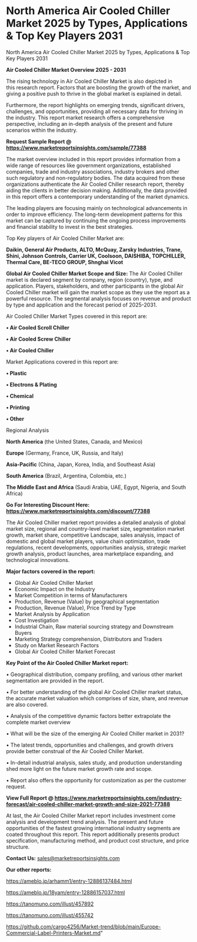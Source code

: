 # North America Air Cooled Chiller Market 2025 by Types, Applications & Top Key Players 2031
 North America Air Cooled Chiller Market 2025 by Types, Applications & Top Key Players 2031

<Strong> Air Cooled Chiller Market Overview 2025 - 2031</strong>

The rising technology in Air Cooled Chiller Market is also depicted in this research report. Factors that are boosting the growth of the market, and giving a positive push to thrive in the global market is explained in detail.

Furthermore, the report highlights on emerging trends, significant drivers, challenges, and opportunities, providing all necessary data for thriving in the industry. This report market research offers a comprehensive perspective, including an in-depth analysis of the present and future scenarios within the industry.

<strong>Request Sample Report @ <a href=https://www.marketreportsinsights.com/sample/77388>https://www.marketreportsinsights.com/sample/77388</a></strong>

The market overview included in this report provides information from a wide range of resources like government organizations, established companies, trade and industry associations, industry brokers and other such regulatory and non-regulatory bodies. The data acquired from these organizations authenticate the Air Cooled Chiller research report, thereby aiding the clients in better decision making. Additionally, the data provided in this report offers a contemporary understanding of the market dynamics.

The leading players are focusing mainly on technological advancements in order to improve efficiency. The long-term development patterns for this market can be captured by continuing the ongoing process improvements and financial stability to invest in the best strategies.

Top Key players of Air Cooled Chiller Market are:

<strong>Daikin, General Air Products, ALTO, McQuay, Zarsky Industries, Trane, Shini, Johnson Controls, Carrier UK, Coolsoon, DAISHIBA, TOPCHILLER, Thermal Care, BE-TECO GROUP, Shnghai Vicot</strong>

<strong><b>Global Air Cooled Chiller Market Scope and Size:</b></strong>
The Air Cooled Chiller market is declared segment by company, region (country), type, and application. Players, stakeholders, and other participants in the global Air Cooled Chiller market will gain the market scope as they use the report as a powerful resource. The segmental analysis focuses on revenue and product by type and application and the forecast period of 2025-2031.

Air Cooled Chiller Market Types covered in this report are:

<strong>• Air Cooled Scroll Chiller

• Air Cooled Screw Chiller

• Air Cooled Chiller</strong>

Market Applications covered in this report are:

<strong>• Plastic

• Electrons & Plating

• Chemical

• Printing

• Other</strong> 

Regional Analysis

<strong>North America</strong> (the United States, Canada, and Mexico)

<strong>Europe</strong> (Germany, France, UK, Russia, and Italy)

<strong>Asia-Pacific</strong> (China, Japan, Korea, India, and Southeast Asia)

<strong>South America</strong> (Brazil, Argentina, Colombia, etc.)

<strong>The Middle East and Africa</strong> (Saudi Arabia, UAE, Egypt, Nigeria, and South Africa)

<strong>Go For Interesting Discount Here: <a href=https://www.marketreportsinsights.com/discount/77388>https://www.marketreportsinsights.com/discount/77388</a></strong>

The Air Cooled Chiller market report provides a detailed analysis of global market size, regional and country-level market size, segmentation market growth, market share, competitive Landscape, sales analysis, impact of domestic and global market players, value chain optimization, trade regulations, recent developments, opportunities analysis, strategic market growth analysis, product launches, area marketplace expanding, and technological innovations.

<strong><b>Major factors covered in the report:</b></strong>
<ul>
  <li>Global Air Cooled Chiller Market </li>
  <li>Economic Impact on the Industry</li>
  <li>Market Competition in terms of Manufacturers</li>
  <li>Production, Revenue (Value) by geographical segmentation</li>
  <li>Production, Revenue (Value), Price Trend by Type</li>
  <li>Market Analysis by Application</li>
  <li>Cost Investigation</li>
  <li>Industrial Chain, Raw material sourcing strategy and Downstream Buyers</li>
  <li>Marketing Strategy comprehension, Distributors and Traders</li>
  <li>Study on Market Research Factors</li>
  <li>Global Air Cooled Chiller Market Forecast</li>
</ul>

<strong><b>Key Point of the Air Cooled Chiller Market report:</b></strong>

• Geographical distribution, company profiling, and various other market segmentation are provided in the report.

• For better understanding of the global Air Cooled Chiller market status, the accurate market valuation which comprises of size, share, and revenue are also covered.

• Analysis of the competitive dynamic factors better extrapolate the complete market overview

• What will be the size of the emerging Air Cooled Chiller market in 2031?

• The latest trends, opportunities and challenges, and growth drivers provide better construal of the Air Cooled Chiller Market.

• In-detail industrial analysis, sales study, and production understanding shed more light on the future market growth rate and scope.

• Report also offers the opportunity for customization as per the customer request.

<strong><b>View Full Report @ <a href=https://www.marketreportsinsights.com/industry-forecast/air-cooled-chiller-market-growth-and-size-2021-77388>https://www.marketreportsinsights.com/industry-forecast/air-cooled-chiller-market-growth-and-size-2021-77388</a></b></strong>


At last, the Air Cooled Chiller Market report includes investment come analysis and development trend analysis. The present and future opportunities of the fastest growing international industry segments are coated throughout this report. This report additionally presents product specification, manufacturing method, and product cost structure, and price structure.

<strong>Contact Us:</strong>
sales@marketreportsinsights.com

<strong>Our other reports:</strong>

<a href=https://ameblo.jp/arhamm1/entry-12886137484.html>https://ameblo.jp/arhamm1/entry-12886137484.html</a>

<a href=https://ameblo.jp/18yam/entry-12886157037.html>https://ameblo.jp/18yam/entry-12886157037.html</a>

<a href=https://tanomuno.com/illust/457892>https://tanomuno.com/illust/457892</a>

<a href=https://tanomuno.com/illust/455742>https://tanomuno.com/illust/455742</a>

<a href=https://github.com/cargo4256/Market-trend/blob/main/Europe-Commercial-Label-Printers-Market.md>https://github.com/cargo4256/Market-trend/blob/main/Europe-Commercial-Label-Printers-Market.md</a>"
